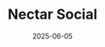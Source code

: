 ---  
layout: startup_page  
title: "Nectar Social"  
id: "nectarsocial.com"  
permalink: "/nectarsocialnectarsocial.com06052025/"  
website: "https://www.nectarsocial.com/"  
funding_round: "Pre-Seed & Seed"  
funding_amount: "$10.6M"  
investors: "True Ventures, GV (Google Ventures), Trust Fund by Sophia Amoruso, BAM Ventures, Mercury Fund, Charge Ventures, Flying Fish Ventures, XRC Ventures, FAB Ventures"  
about: "Nectar Social is an AI-powered social commerce platform that unifies social listening and community management, attributes revenue to organic engagement, and scales selling in DM conversations. It helps brands navigate the shift in consumer behavior towards social-first discovery and engagement by providing real-time insights, actionable data, and automated engagement features. The platform focuses on turning organic channels into a measurable, high-converting revenue engine."  
markets: "Social Commerce, AI, Marketing"  
hq: "Seattle, Washington, United States"  
founded_year: "2023"  
linkedin: "https://www.linkedin.com/company/nectar-ai"  
twitter: "https://twitter.com/nectarsocialai"  
instagram: ""  
facebook: ""  
crunchbase: "https://www.crunchbase.com/organization/nectar-social"  
pitchbook: "https://pitchbook.com/profiles/company/538850-89"  

date_display: "05-Jun-2025"  
date: "2025-06-05"

# SEO Optimization  
meta_title: "Nectar Social - Pre-Seed & Seed Funding ($10.6M)"  
meta_description: "Nectar Social, Nectar Social is an AI-powered social commerce platform that unifies social listening and community management, attributes revenue to organic engageme..."  
meta_keywords: "Nectar Social, Social Commerce, AI, Marketing, Pre-Seed & Seed funding"  
canonical_url: "https://startup.projectstartups.com/nectarsocialnectarsocial.com06052025/"  
---